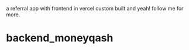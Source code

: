 a referral app with frontend in vercel
custom built and yeah! follow me for more.

# backend_moneyqash
